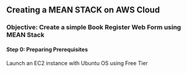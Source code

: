 ## Creating a MEAN STACK on AWS Cloud

### Objective: Create a simple Book Register Web Form using MEAN Stack



#### Step 0: Preparing Prerequisites
Launch an EC2 instance with Ubuntu OS using Free Tier
